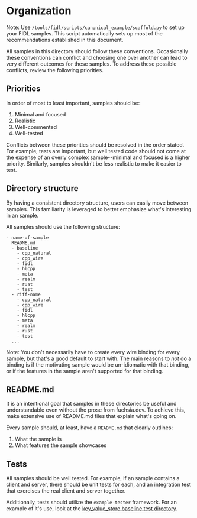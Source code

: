 # Organization

Note: Use `/tools/fidl/scripts/canonical_example/scaffold.py` to set up your
FIDL samples. This script automatically sets up most of the recommendations
established in this document.

All samples in this directory should follow these conventions. Occasionally
these conventions can conflict and choosing one over another can lead to very
different outcomes for these samples. To address these possible conflicts,
review the following priorities.

## Priorities

In order of most to least important, samples should be:

1. Minimal and focused
1. Realistic
1. Well-commented
1. Well-tested

Conflicts between these priorities should be resolved in the order stated. For
example, tests are important, but well tested code should not come at the
expense of an overly complex sample--minimal and focused is a higher priority.
Similarly, samples shouldn't be less realistic to make it easier to test.

## Directory structure

By having a consistent directory structure, users can easily move between
samples. This familiarity is leveraged to better emphasize what's interesting in
an sample.

All samples should use the following structure:

```
- name-of-sample
  README.md
  - baseline
    - cpp_natural
    - cpp_wire
    - fidl
    - hlcpp
    - meta
    - realm
    - rust
    - test
  - riff-name
    - cpp_natural
    - cpp_wire
    - fidl
    - hlcpp
    - meta
    - realm
    - rust
    - test
  ...
```

Note: You don't necessarily have to create every wire binding for every sample,
but that's a good default to start with. The main reasons to _not_ do a binding
is if the motivating sample would be un-idiomatic with that binding, or if the
features in the sample aren't supported for that binding.

## README.md

It is an intentional goal that samples in these directories be useful and
understandable even without the prose from fuchsia.dev. To achieve this, make
extensive use of README.md files that explain what's going on.

Every sample should, at least, have a `README.md` that clearly outlines:

1. What the sample is
1. What features the sample showcases

## Tests

All samples should be well tested. For example, if an sample contains a client
and server, there should be unit tests for each, and an integration test that
exercises the real client and server together.

Additionally, tests should utilize the `example-tester` framework. For an
example of it's use, look at the [key_value_store baseline test directory].

[key_value_store baseline test directory]: ./key_value_store/baseline/test

